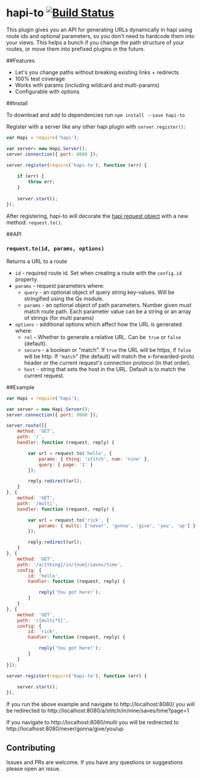 # hapi-to [![Build Status](https://travis-ci.org/mtharrison/hapi-to.svg)](https://travis-ci.org/mtharrison/hapi-to)

This plugin gives you an API for generating URLs dynamically in hapi using route ids and optional parameters, so you don't need to hardcode them into your views. This helps a bunch if you change the path structure of your routes, or move them into prefixed plugins in the future.

##Features

 - Let's you change paths without breaking existing links + redirects
 - 100% test coverage
 - Works with params (including wildcard and multi-params)
 - Configurable with options

##Install

To download and add to dependencies run `npm install --save hapi-to`

Register with a server like any other hapi plugin with `server.register()`:

```javascript
var Hapi = require('hapi');

var server= new Hapi.Server();
server.connection({ port: 8080 });

server.register(require('hapi-to'), function (err) {
    
    if (err) {
        throw err;
    }
    
    server.start();
});
```

After registering, hapi-to will decorate the [hapi request object](hapijs.com/api#request-object) with a new method: `request.to()`.

##API

### `request.to(id, params, options)`

Returns a URL to a route

- `id` - required route id. Set when creating a route with the `config.id` property.
- `params` - request parameters where:
  - `query` - an optional object of query string key-values. Will be stringified using the Qs module.
  - `params` - an optional object of path parameters. Number given must match route path. Each parameter value can be a string or an array of strings (for multi params)
- `options` - additional options which affect how the URL is generated where:
  - `rel` - Whether to generate a relative URL. Can be` true` or `false` (default).
  - `secure` - a boolean or "match". If `true` the URL will be https, if `false` will be http. If `"match`" (the default) will match the x-forwarded-proto header or the current request's connection protocol (in that order).
  - `host` - string that sets the host in the URL. Default is to match the current request.

##Example

```javascript
var Hapi = require('hapi');

var server = new Hapi.Server();
server.connection({ port: 8080 });

server.route([{
    method: 'GET',
    path: '/',
    handler: function (request, reply) {

        var url = request.to('hello', {
            params: { thing: 'stitch', num: 'nine' },
            query: { page: '1' }
        });

        reply.redirect(url);
    }
}, {
    method: 'GET',
    path: '/multi',
    handler: function (request, reply) {

        var url = request.to('rick', {
            params: { multi: ['never', 'gonna', 'give', 'you', 'up'] }
        });

        reply.redirect(url);
    }
}, {
    method: 'GET',
    path: '/a/{thing}/in/{num}/saves/time',
    config: {
        id: 'hello',
        handler: function (request, reply) {

            reply('You got here!');
        }
    }
}, {
    method: 'GET',
    path: '/{multi*5}',
    config: {
        id: 'rick',
        handler: function (request, reply) {

            reply('You got here!');
        }
    }
}]);

server.register(require('hapi-to'), function (err) {
    
    server.start();
});
```

If you run the above example and navigate to http://localhost:8080/ you will be redirected to http://localhost:8080/a/stitch/in/nine/saves/time?page=1

If you navigate to http://localhost:8080/multi you will be redirected to http://localhost:8080/never/gonna/give/you/up

## Contributing

Issues and PRs are welcome. If you have any questions or suggestions please open an issue.